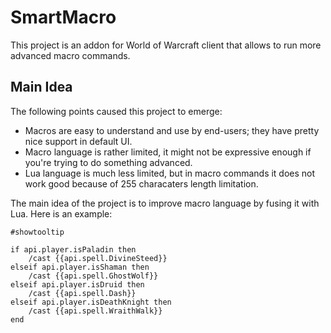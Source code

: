 # SmartMacro

This project is an addon for World of Warcraft client that allows to run more advanced macro commands.

## Main Idea

The following points caused this project to emerge:

* Macros are easy to understand and use by end-users; they have pretty nice support in default UI.
* Macro language is rather limited, it might not be expressive enough if you're trying to do something advanced.
* Lua language is much less limited, but in macro commands it does not work good because of 255 characaters length limitation.

The main idea of the project is to improve macro language by fusing it with Lua. Here is an example:

```
#showtooltip

if api.player.isPaladin then
    /cast {{api.spell.DivineSteed}}
elseif api.player.isShaman then
    /cast {{api.spell.GhostWolf}}
elseif api.player.isDruid then
    /cast {{api.spell.Dash}}
elseif api.player.isDeathKnight then
    /cast {{api.spell.WraithWalk}}
end
```
